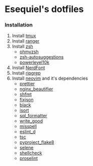 # Esequiel's dotfiles

### Installation

1. Install [tmux](https://github.com/tmux/tmux#installation)
1. Install [ranger](https://github.com/ranger/ranger#installing)
1. Install [zsh](https://github.com/ohmyzsh/ohmyzsh#basic-installation)
    + [ohmyzsh](https://github.com/ohmyzsh/ohmyzsh)
    + [zsh-autosuggestions](https://github.com/zsh-users/zsh-autosuggestions)
    + [powerlevel10k](https://github.com/romkatv/powerlevel10k)
1. Install [NerdFont](https://www.nerdfonts.com/font-downloads)
1. Install [ripgrep](https://github.com/BurntSushi/ripgrep)
1. Install [neovim](https://github.com/neovim/neovim/wiki/Building-Neovim#quick-start) and it's dependencies
    + [prettier](https://github.com/prettier/prettier)
    + [nginx_beautifier](https://github.com/vasilevich/nginxbeautifier)
    + [shfmt](https://github.com/mvdan/sh)
    + [fixjson](https://github.com/rhysd/fixjson)
    + [black](https://github.com/psf/black)
    + [isort](https://github.com/PyCQA/isort)
    + [sql_formatter](https://github.com/sql-formatter-org/sql-formatter)
    + [write_good](https://github.com/btford/write-good)
    + [misspell](https://github.com/client9/misspell)
    + [eslint_d](https://github.com/mantoni/eslint_d.js)
    + [tsc](https://www.typescriptlang.org/docs/handbook/compiler-options.html)
    + [pyproject_flake8](https://github.com/csachs/pyproject-flake8)
    + [selene](https://kampfkarren.github.io/selene/)
    + [shellcheck](https://www.shellcheck.net/)
    + [proselint](https://github.com/amperser/proselint)
